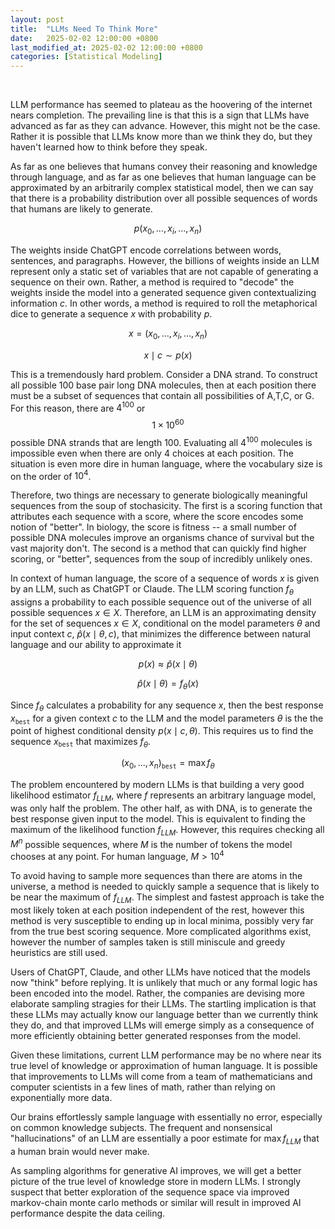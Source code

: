 ```yaml
---
layout: post
title:  "LLMs Need To Think More"
date:   2025-02-02 12:00:00 +0800
last_modified_at: 2025-02-02 12:00:00 +0800
categories: [Statistical Modeling]
---
```

<br>

LLM performance has seemed to plateau as the hoovering of the internet nears completion. The prevailing line is that this is a sign that LLMs have advanced as far as they can advance. However, this might not be the case. Rather it is possible that LLMs know more than we think they do, but they haven't learned how to think before they speak. <br/>

As far as one believes that humans convey their reasoning and knowledge through language, and as far as one believes that human language can be approximated by an arbitrarily complex statistical model, then we can say that there is a probability distribution over all possible sequences of words that humans are likely to generate.

$$p(x_0,...,x_i,...,x_n)$$

The weights inside ChatGPT encode correlations between words, sentences, and paragraphs. However, the billions of weights inside an LLM represent only a static set of variables that are not capable of generating a sequence on their own. Rather, a method is required to "decode" the weights inside the model into a generated sequence given contextualizing information $c$. In other words, a method is required to roll the metaphorical dice to generate a sequence $x$ with probability $p$. 

$$x = (x_0,...,x_i,...,x_n)$$

$$ x \mid c \sim p(x) $$

This is a tremendously hard problem. Consider a DNA strand. To construct all possible 100 base pair long DNA molecules, then at each position there must be a subset of sequences that contain all possibilities of A,T,C, or G. For this reason, there are $4^{100}$ or $$1 \times 10^{60}$$ possible DNA strands that are length 100. Evaluating all $4^100$ molecules is impossible even when there are only 4 choices at each position. The situation is even more dire in human language, where the vocabulary size is on the order of $10^4$. 

Therefore, two things are necessary to generate biologically meaningful sequences from the soup of stochasicity. The first is a scoring function that attributes each sequence with a score, where the score encodes some notion of "better". In biology, the score is fitness -- a small number of possible DNA molecules improve an organisms chance of survival but the vast majority don't. The second is a method that can quickly find higher scoring, or "better", sequences from the soup of incredibly unlikely ones.

In context of human language, the score of a sequence of words $x$ is given by an LLM, such as ChatGPT or Claude. The LLM scoring function $f_\theta$ assigns a probability to each possible sequence out of the universe of all possible sequences $x \in X$. Therefore, an LLM is an approximating density for the set of sequences $x \in X$, conditional on the model parameters $\theta$ and input context $c$, $\hat{p}(x \mid \theta,c)$, that minimizes the difference between natural language and our ability to approximate it

$$p(x) \approx \hat{p}(x \mid \theta)$$

$$\hat{p}(x \mid \theta) = f_\theta(x)$$

Since $f_\theta$ calculates a probability for any sequence $x$, then the best response $x_{\texttt{best}}$ for a given context $c$ to the LLM and the model parameters $\theta$ is the the point of highest conditional density $p(x \mid c,\theta)$. This requires us to find the sequence $x_{\texttt{best}}$ that maximizes $f_\theta$.

$$(x_0,...,x_n)_{\texttt{best}} = \max f_\theta$$

The problem encountered by modern LLMs is that building a very good likelihood estimator $f_{LLM}$, where $f$ represents an arbitrary language model, was only half the problem. The other half, as with DNA, is to generate the best response given input to the model. This is equivalent to finding the maximum of the likelihood function $f_{LLM}$. However, this requires checking all $M^n$ possible sequences, where $M$ is the number of tokens the model chooses at any point. For human language, $M > 10^4$<br>

To avoid having to sample more sequences than there are atoms in the universe, a method is needed to quickly sample a sequence that is likely to be near the maximum of $f_{LLM}$. The simplest and fastest approach is take the most likely token at each position independent of the rest, however this method is very susceptible to ending up in local minima, possibly very far from the true best scoring sequence. More complicated algorithms exist, however the number of samples taken is still miniscule and greedy heuristics are still used.<br>

Users of ChatGPT, Claude, and other LLMs have noticed that the models now "think" before replying. It is unlikely that much or any formal logic has been encoded into the model. Rather, the companies are devising more elaborate sampling stragies for their LLMs. The startling implication is that these LLMs may actually know our language  better than we currently think they do, and that improved LLMs will emerge simply as a consequence of more efficiently obtaining better generated responses from the model.<br>

Given these limitations, current LLM performance may be no where near its true level of knowledge or approximation of human language. It is possible that improvements to LLMs will come from a team of mathematicians and computer scientists in a few lines of math, rather than relying on exponentially more data. <br>

Our brains effortlessly sample language with essentially no error, especially on common knowledge subjects. The frequent and nonsensical "hallucinations" of an LLM are essentially a poor estimate for $\max{f_{LLM}}$ that a human brain would never make. <br>

As sampling algorithms for generative AI improves, we will get a better picture of the true level of knowledge store in modern LLMs. I strongly suspect that better exploration of the sequence space via improved markov-chain monte carlo methods or similar will result in improved AI performance despite the data ceiling.


